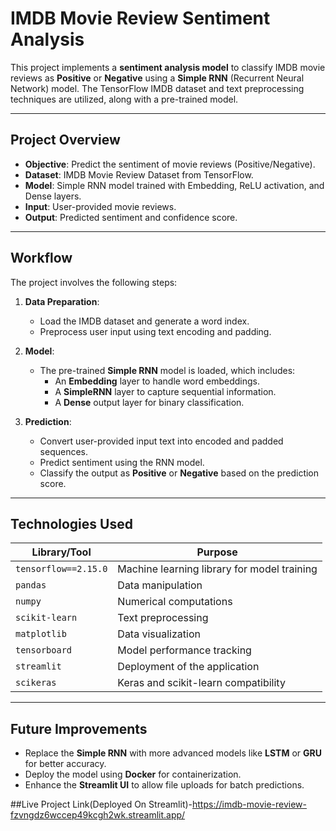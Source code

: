 # IMDB Movie Review Sentiment Analysis

This project implements a **sentiment analysis model** to classify IMDB movie reviews as **Positive** or **Negative** using a **Simple RNN** (Recurrent Neural Network) model. The TensorFlow IMDB dataset and text preprocessing techniques are utilized, along with a pre-trained model.

---

## Project Overview

- **Objective**: Predict the sentiment of movie reviews (Positive/Negative).
- **Dataset**: IMDB Movie Review Dataset from TensorFlow.
- **Model**: Simple RNN model trained with Embedding, ReLU activation, and Dense layers.
- **Input**: User-provided movie reviews.
- **Output**: Predicted sentiment and confidence score.

---

## Workflow

The project involves the following steps:

1. **Data Preparation**:
   - Load the IMDB dataset and generate a word index.
   - Preprocess user input using text encoding and padding.

2. **Model**:
   - The pre-trained **Simple RNN** model is loaded, which includes:
     - An **Embedding** layer to handle word embeddings.
     - A **SimpleRNN** layer to capture sequential information.
     - A **Dense** output layer for binary classification.

3. **Prediction**:
   - Convert user-provided input text into encoded and padded sequences.
   - Predict sentiment using the RNN model.
   - Classify the output as **Positive** or **Negative** based on the prediction score.

---

## Technologies Used

| **Library/Tool**      | **Purpose**                                 |
|------------------------|---------------------------------------------|
| `tensorflow==2.15.0`   | Machine learning library for model training |
| `pandas`              | Data manipulation                           |
| `numpy`               | Numerical computations                      |
| `scikit-learn`        | Text preprocessing                          |
| `matplotlib`          | Data visualization                          |
| `tensorboard`         | Model performance tracking                  |
| `streamlit`           | Deployment of the application               |
| `scikeras`            | Keras and scikit-learn compatibility        |

---

## Future Improvements

- Replace the **Simple RNN** with more advanced models like **LSTM** or **GRU** for better accuracy.  
- Deploy the model using **Docker** for containerization.  
- Enhance the **Streamlit UI** to allow file uploads for batch predictions.  


##Live Project Link(Deployed On Streamlit)-https://imdb-movie-review-fzvngdz6wccep49kcgh2wk.streamlit.app/

